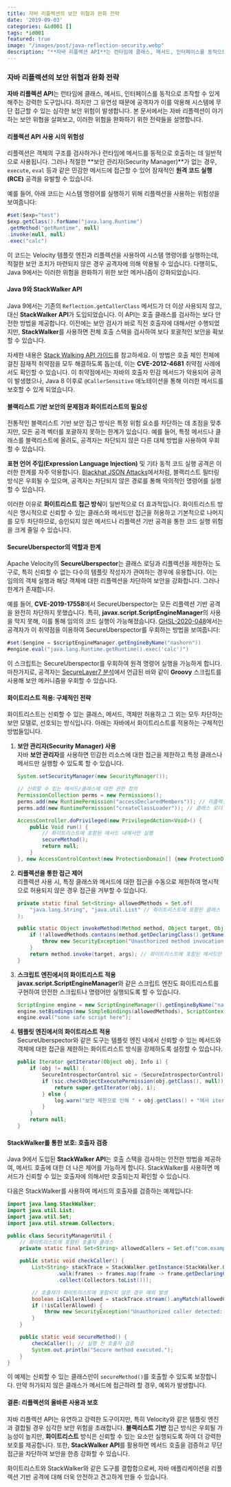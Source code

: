 ```yaml
---
title: 자바 리플렉션의 보안 위협과 완화 전략
date: '2019-09-03'
categories: &id001 []
tags: *id001
featured: true
image: "/images/post/java-reflection-security.webp"
description: "**자바 리플렉션 API**는 런타임에 클래스, 메서드, 인터페이스를 동적으로 조작할 수 있게 해주는 강력한 도구입니다. 하지만 그 유연성 때문에 공격자가 이를 악용해 시스템에 무단 접근할 수 있는 심각한 보안 위험이 발생합니다. 본 문서에서는 자바 리플렉션이 야기하는 보안 위협을 살펴보고, 이러한 위험을 완화하기 위한 전략들을 설명합니다."
---
```


### 자바 리플렉션의 보안 위협과 완화 전략

**자바 리플렉션 API**는 런타임에 클래스, 메서드, 인터페이스를 동적으로 조작할 수 있게 해주는 강력한 도구입니다. 하지만 그 유연성 때문에 공격자가 이를 악용해 시스템에 무단 접근할 수 있는 심각한 보안 위험이 발생합니다. 본 문서에서는 자바 리플렉션이 야기하는 보안 위협을 살펴보고, 이러한 위험을 완화하기 위한 전략들을 설명합니다.

#### 리플렉션 API 사용 시의 위험성

리플렉션은 객체의 구조를 검사하거나 런타임에 메서드를 동적으로 호출하는 데 일반적으로 사용됩니다. 그러나 적절한 **보안 관리자(Security Manager)**가 없는 경우, `execute`, `eval` 등과 같은 민감한 메서드에 접근할 수 있어 잠재적인 **원격 코드 실행(RCE)** 공격을 유발할 수 있습니다.

예를 들어, 아래 코드는 시스템 명령어를 실행하기 위해 리플렉션을 사용하는 위험성을 보여줍니다:

```java
#set($exp="test")
$exp.getClass().forName("java.lang.Runtime")
.getMethod("getRuntime", null)
.invoke(null, null)
.exec("calc")
```

이 코드는 Velocity 템플릿 엔진과 리플렉션을 사용하여 시스템 명령어를 실행하는데, 적절한 보안 조치가 마련되지 않은 경우 공격자에 의해 악용될 수 있습니다. 다행히도, Java 9에서는 이러한 위험을 완화하기 위한 보안 메커니즘이 강화되었습니다.

#### Java 9와 StackWalker API

Java 9에서는 기존의 `Reflection.getCallerClass` 메서드가 더 이상 사용되지 않고, 대신 **StackWalker API**가 도입되었습니다. 이 API는 호출 클래스를 검사하는 보다 안전한 방법을 제공합니다. 이전에는 보안 검사가 바로 직전 호출자에 대해서만 수행되었지만, **StackWalker**를 사용하면 전체 호출 스택을 검사하여 보다 포괄적인 보안을 확보할 수 있습니다.

자세한 내용은 [Stack Walking API 가이드](https://www.sitepoint.com/deep-dive-into-java-9s-stack-walking-api/)를 참고하세요. 이 방법은 호출 체인 전체에 걸친 잠재적 취약점을 모두 해결하도록 돕는데, 이는 **CVE-2012-4681** 취약점 사례에서도 확인할 수 있습니다. 이 취약점에서는 자바의 호출자 민감 메서드가 악용되어 공격이 발생했으나, Java 8 이후로 `@CallerSensitive` 애노테이션을 통해 이러한 메서드를 보호할 수 있게 되었습니다.

#### 블랙리스트 기반 보안의 문제점과 화이트리스트의 필요성

전통적인 블랙리스트 기반 보안 접근 방식은 특정 위험 요소를 차단하는 데 초점을 맞추지만, 모든 공격 벡터를 포괄하지 못하는 한계가 있습니다. 예를 들어, 특정 메서드나 클래스를 블랙리스트에 올려도, 공격자는 차단되지 않은 다른 대체 방법을 사용하여 우회할 수 있습니다.

**표현 언어 주입(Expression Language Injection)** 및 기타 동적 코드 실행 공격은 이러한 한계를 자주 악용합니다. [Blackhat JSON Attacks](https://www.blackhat.com/docs/us-17/thursday/us-17-Munoz-Friday-The-13th-Json-Attacks.pdf)에서처럼, 블랙리스트 필터링 방식은 우회될 수 있으며, 공격자는 차단되지 않은 경로를 통해 악의적인 명령어를 실행할 수 있습니다.

이러한 이유로 **화이트리스트 접근 방식**이 일반적으로 더 효과적입니다. 화이트리스트 방식은 명시적으로 신뢰할 수 있는 클래스와 메서드만 접근을 허용하고 기본적으로 나머지를 모두 차단하므로, 승인되지 않은 메서드나 리플렉션 기반 공격을 통한 코드 실행 위험을 크게 줄일 수 있습니다.

#### SecureUberspector의 역할과 한계

Apache Velocity의 **SecureUberspector**는 클래스 로딩과 리플렉션을 제한하는 도구로, 특히 신뢰할 수 없는 다수의 템플릿 작성자가 관여하는 경우에 유용합니다. 이는 임의의 객체 실행과 해당 객체에 대한 리플렉션을 차단하여 보안을 강화합니다. 그러나 한계가 존재합니다.

예를 들어, **CVE-2019-17558**에서 SecureUberspector는 모든 리플렉션 기반 공격을 완전히 차단하지 못했습니다. 특히, **javax.script.ScriptEngineManager**의 사용을 막지 못해, 이를 통해 임의의 코드 실행이 가능해졌습니다. [GHSL-2020-048](https://securitylab.github.com/advisories/GHSL-2020-048-apache-velocity/)에서는 공격자가 이 취약점을 이용하여 SecureUberspector를 우회하는 방법을 보여줍니다:

```java
#set($engine = $scriptEngineManager.getEngineByName("nashorn"))
#engine.eval("java.lang.Runtime.getRuntime().exec('calc')")
```

이 스크립트는 SecureUberspector를 우회하여 원격 명령어 실행을 가능하게 합니다. 마찬가지로, 공격자는 [SecureLayer7 분석](https://blog.securelayer7.net/analyzing-security-vulnerabilities-in-xwiki-in-depth-examination/)에서 언급된 바와 같이 **Groovy** 스크립트를 사용해 보안 메커니즘을 우회할 수 있습니다.

#### 화이트리스트 적용: 구체적인 전략

화이트리스트는 신뢰할 수 있는 클래스, 메서드, 객체만 허용하고 그 외는 모두 차단하는 보안 모델로, 선호되는 방식입니다. 아래는 자바에서 화이트리스트를 적용하는 구체적인 방법들입니다.

1. **보안 관리자(Security Manager) 사용**  
   자바 **보안 관리자**를 사용하면 민감한 리소스에 대한 접근을 제한하고 특정 클래스나 메서드만 실행할 수 있도록 할 수 있습니다.

   ```java
   System.setSecurityManager(new SecurityManager());

   // 신뢰할 수 있는 메서드/클래스에 대한 권한 정의
   PermissionCollection perms = new Permissions();
   perms.add(new RuntimePermission("accessDeclaredMembers")); // 리플렉션 접근 허용
   perms.add(new RuntimePermission("createClassLoader")); // 클래스 로더 생성 허용

   AccessController.doPrivileged(new PrivilegedAction<Void>() {
       public Void run() {
           // 화이트리스트에 포함된 메서드 내에서만 실행
           secureMethod();
           return null;
       }
   }, new AccessControlContext(new ProtectionDomain[] {new ProtectionDomain(null, perms)}));
   ```

2. **리플렉션을 통한 접근 제어**  
   리플렉션 사용 시, 특정 클래스와 메서드에 대한 접근을 수동으로 제한하여 명시적으로 허용되지 않은 경우 접근을 거부할 수 있습니다.

   ```java
   private static final Set<String> allowedMethods = Set.of(
       "java.lang.String", "java.util.List" // 화이트리스트에 포함된 클래스
   );

   public static Object invokeMethod(Method method, Object target, Object... args) throws Exception {
       if (!allowedMethods.contains(method.getDeclaringClass().getName())) {
           throw new SecurityException("Unauthorized method invocation: " + method.getName());
       }
       return method.invoke(target, args); // 화이트리스트에 포함된 메서드만 실행
   }
   ```

3. **스크립트 엔진에서의 화이트리스트 적용**  
   **javax.script.ScriptEngineManager**와 같은 스크립트 엔진도 화이트리스트를 구현하여 안전한 스크립트나 명령어만 실행되도록 할 수 있습니다.

   ```java
   ScriptEngine engine = new ScriptEngineManager().getEngineByName("nashorn");
   engine.setBindings(new SimpleBindings(allowedMethods), ScriptContext.ENGINE_SCOPE); // 화이트리스트 적용
   engine.eval("some safe script here");
   ```

4. **템플릿 엔진에서의 화이트리스트 적용**  
   SecureUberspector와 같은 도구는 템플릿 엔진 내에서 신뢰할 수 있는 메서드와 객체에 대한 접근을 제한하는 화이트리스트 방식을 강제하도록 설정할 수 있습니다.

   ```java
   public Iterator getIterator(Object obj, Info i) {
       if (obj != null) {
           SecureIntrospectorControl sic = (SecureIntrospectorControl) introspector;
           if (sic.checkObjectExecutePermission(obj.getClass(), null)) {
               return super.getIterator(obj, i);
           } else {
               log.warn("보안 제한으로 인해 " + obj.getClass() + "에서 iterator를 가져올 수 없습니다.");
           }
       }
       return null;
   }
   ```

#### StackWalker를 통한 보호: 호출자 검증

Java 9에서 도입된 **StackWalker API**는 호출 스택을 검사하는 안전한 방법을 제공하여, 메서드 호출에 대한 더 나은 제어를 가능하게 합니다. StackWalker를 사용하면 메서드가 신뢰할 수 있는 호출자에 의해서만 호출되는지 확인할 수 있습니다.

다음은 StackWalker를 사용하여 메서드의 호출자를 검증하는 예제입니다:

```java
import java.lang.StackWalker;
import java.util.List;
import java.util.Set;
import java.util.stream.Collectors;

public class SecurityManagerUtil {
    // 화이트리스트에 포함된 호출자 클래스
    private static final Set<String> allowedCallers = Set.of("com.example.TrustedClass");

    public static void checkCaller() {
        List<String> stackTrace = StackWalker.getInstance(StackWalker.Option.RETAIN_CLASS_REFERENCE)
                .walk(frames -> frames.map(frame -> frame.getDeclaringClass().getName())
                .collect(Collectors.toList()));

        // 호출자가 화이트리스트에 포함되지 않은 경우 예외 발생
        boolean isCallerAllowed = stackTrace.stream().anyMatch(allowedCallers::contains);
        if (!isCallerAllowed) {
            throw new SecurityException("Unauthorized caller detected: " + stackTrace);
        }
    }

    public static void secureMethod() {
        checkCaller(); // 실행 전 호출자 검증
        System.out.println("Secure method executed.");
    }
}
```

이 예제는 신뢰할 수 있는 클래스만이 `secureMethod()`를 호출할 수 있도록 보장합니다. 만약 허가되지 않은 클래스가 메서드에 접근하려 할 경우, 예외가 발생합니다.

#### 결론: 리플렉션의 올바른 사용과 보호

자바 리플렉션 API는 유연하고 강력한 도구이지만, 특히 Velocity와 같은 템플릿 엔진과 결합될 경우 심각한 보안 위험을 초래합니다. **블랙리스트 기반** 접근 방식은 우회될 가능성이 높지만, **화이트리스트** 방식은 신뢰할 수 있는 요소만 실행되도록 하여 더 강력한 보호를 제공합니다. 또한, **StackWalker API**를 활용하면 메서드 호출을 검증하고 무단 접근을 차단하여 보안을 한층 강화할 수 있습니다.

화이트리스트와 StackWalker와 같은 도구를 결합함으로써, 자바 애플리케이션을 리플렉션 기반 공격에 대해 더욱 안전하고 견고하게 만들 수 있습니다.
